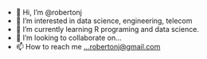 - 👋 Hi, I’m @robertonj
- 👀 I’m interested in data science, engineering, telecom
- 🌱 I’m currently learning R programing and data science.
- 💞️ I’m looking to collaborate on...
- 📫 How to reach me ...robertonj@gmail.com

<!---
robertonj/robertonj is a ✨ special ✨ repository because its `README.md` (this file) appears on your GitHub profile.
You can click the Preview link to take a look at your changes.
--->
